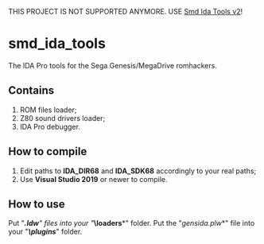 THIS PROJECT IS NOT SUPPORTED ANYMORE. USE [Smd Ida Tools v2](https://github.com/lab313ru/smd_ida_tools2)!

# smd_ida_tools
The IDA Pro tools for the Sega Genesis/MegaDrive romhackers.

## Contains
1. ROM files loader;
2. Z80 sound drivers loader;
3. IDA Pro debugger.

## How to compile
1. Edit paths to **IDA_DIR68** and **IDA_SDK68** accordingly to your real paths;
2. Use **Visual Studio 2019** or newer to compile.

## How to use
Put "***.ldw**" files into your "***<IDA>\loaders***" folder. Put the "**gensida*.plw**" file into your "***<IDA>\plugins***" folder. 
